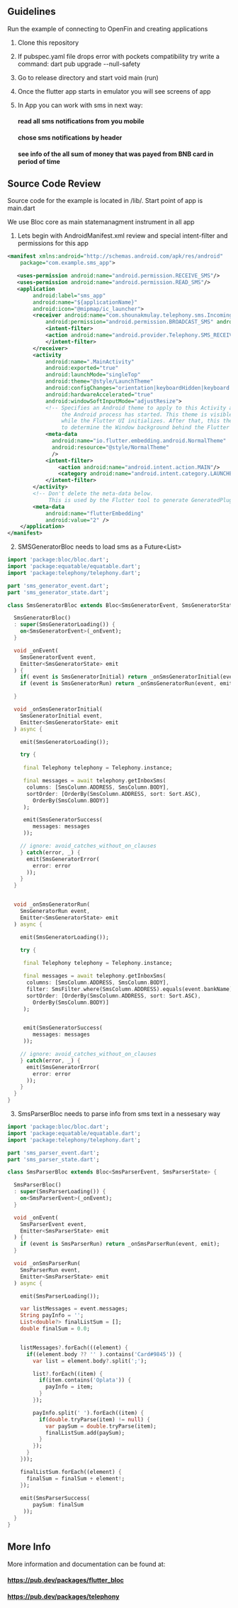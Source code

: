 ## Guidelines
Run the example of connecting to OpenFin and creating applications

1. Clone this repository

2. If pubspec.yaml file drops error with pockets compatibility try write a command: dart pub upgrade --null-safety 

3. Go to release directory and start void main (run)

4. Once the flutter app starts in emulator you will see screens of app

5. In App you can work with sms in next way:
    #### read all sms notifications from you mobile
    #### chose sms notifications by header
    #### see info of the all sum of money that was payed from BNB card in period of time


## Source Code Review

Source code for the example is located in /lib/. 
Start point of app is main.dart

We use Bloc core as main statemanagment instrument in all app

1. Lets begin with AndroidManifest.xml review and special intent-filter and permissions for this app

```xml
<manifest xmlns:android="http://schemas.android.com/apk/res/android"
    package="com.example.sms_app">

   <uses-permission android:name="android.permission.RECEIVE_SMS"/>
   <uses-permission android:name="android.permission.READ_SMS"/>
   <application
        android:label="sms_app"
        android:name="${applicationName}"
        android:icon="@mipmap/ic_launcher">
		<receiver android:name="com.shounakmulay.telephony.sms.IncomingSmsReceiver"
		    android:permission="android.permission.BROADCAST_SMS" android:exported="true">
		    <intent-filter>
			<action android:name="android.provider.Telephony.SMS_RECEIVED"/>
		    </intent-filter>
		</receiver>
        <activity
            android:name=".MainActivity"
            android:exported="true"
            android:launchMode="singleTop"
            android:theme="@style/LaunchTheme"
            android:configChanges="orientation|keyboardHidden|keyboard|screenSize|smallestScreenSize|locale|layoutDirection|fontScale|screenLayout|density|uiMode"
            android:hardwareAccelerated="true"
            android:windowSoftInputMode="adjustResize">
            <!-- Specifies an Android theme to apply to this Activity as soon as
                 the Android process has started. This theme is visible to the user
                 while the Flutter UI initializes. After that, this theme continues
                 to determine the Window background behind the Flutter UI. -->
            <meta-data
              android:name="io.flutter.embedding.android.NormalTheme"
              android:resource="@style/NormalTheme"
              />
            <intent-filter>
                <action android:name="android.intent.action.MAIN"/>
                <category android:name="android.intent.category.LAUNCHER"/>
            </intent-filter>
        </activity>
        <!-- Don't delete the meta-data below.
             This is used by the Flutter tool to generate GeneratedPluginRegistrant.java -->
        <meta-data
            android:name="flutterEmbedding"
            android:value="2" />
    </application>
</manifest>

```

2. SMSGeneratorBloc needs to load sms as a Future<List<SmsMessage>>

```dart
import 'package:bloc/bloc.dart';
import 'package:equatable/equatable.dart';
import 'package:telephony/telephony.dart';

part 'sms_generator_event.dart';
part 'sms_generator_state.dart';

class SmsGeneratorBloc extends Bloc<SmsGeneratorEvent, SmsGeneratorState> {

  SmsGeneratorBloc() 
  : super(SmsGeneratorLoading()) {
    on<SmsGeneratorEvent>(_onEvent); 
  }

  void _onEvent(
    SmsGeneratorEvent event,
    Emitter<SmsGeneratorState> emit
  ) {
    if( event is SmsGeneratorInitial) return _onSmsGeneratorInitial(event, emit);
    if (event is SmsGeneratorRun) return _onSmsGeneratorRun(event, emit);

  }

  void _onSmsGeneratorInitial(
    SmsGeneratorInitial event,
    Emitter<SmsGeneratorState> emit
  ) async {

    emit(SmsGeneratorLoading());

    try {
      
     final Telephony telephony = Telephony.instance;

     final messages = await telephony.getInboxSms(
      columns: [SmsColumn.ADDRESS, SmsColumn.BODY],
      sortOrder: [OrderBy(SmsColumn.ADDRESS, sort: Sort.ASC),
        OrderBy(SmsColumn.BODY)]
     );

     emit(SmsGeneratorSuccess(
        messages: messages
     ));

    // ignore: avoid_catches_without_on_clauses
    } catch(error, _) {
      emit(SmsGeneratorError(
        error: error
      ));
    }
  }


  void _onSmsGeneratorRun(
    SmsGeneratorRun event,
    Emitter<SmsGeneratorState> emit
  ) async {

    emit(SmsGeneratorLoading());

    try {
      
     final Telephony telephony = Telephony.instance;

     final messages = await telephony.getInboxSms(
      columns: [SmsColumn.ADDRESS, SmsColumn.BODY],
      filter: SmsFilter.where(SmsColumn.ADDRESS).equals(event.bankName),
      sortOrder: [OrderBy(SmsColumn.ADDRESS, sort: Sort.ASC),
        OrderBy(SmsColumn.BODY)]
     );


     emit(SmsGeneratorSuccess(
        messages: messages
     ));

    // ignore: avoid_catches_without_on_clauses
    } catch(error, _) {
      emit(SmsGeneratorError(
        error: error
      ));
    }
  }
}
```

3. SmsParserBloc needs to parse info from sms text in a nessesary way 

```dart
import 'package:bloc/bloc.dart';
import 'package:equatable/equatable.dart';
import 'package:telephony/telephony.dart';

part 'sms_parser_event.dart';
part 'sms_parser_state.dart';

class SmsParserBloc extends Bloc<SmsParserEvent, SmsParserState> {

  SmsParserBloc() 
  : super(SmsParserLoading()) {
    on<SmsParserEvent>(_onEvent); 
  }

  void _onEvent(
    SmsParserEvent event,
    Emitter<SmsParserState> emit
  ) {
    if (event is SmsParserRun) return _onSmsParserRun(event, emit);
  }

  void _onSmsParserRun(
    SmsParserRun event,
    Emitter<SmsParserState> emit
  ) async {

    emit(SmsParserLoading());

    var listMessages = event.messages;
    String payInfo = '';  
    List<double?> finalListSum = [];
    double finalSum = 0.0; 


    listMessages?.forEach(((element) {
      if((element.body ?? '' ).contains('Card#9845')) {
        var list = element.body?.split(';');

        list?.forEach((item) {
          if(item.contains('Oplata')) {
            payInfo = item;
          }
        });   

        payInfo.split(' ').forEach((item) {
          if(double.tryParse(item) != null) {
            var paySum = double.tryParse(item);
            finalListSum.add(paySum);
          }
        });
      }
    }));

    finalListSum.forEach((element) {
      finalSum = finalSum + element!;
    });
  
    emit(SmsParserSuccess(
        paySum: finalSum     
     ));
  }
}
```

## More Info
More information and documentation can be found at:

#### https://pub.dev/packages/flutter_bloc
#### https://pub.dev/packages/telephony








